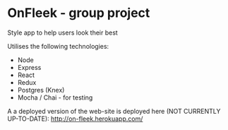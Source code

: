 # OnFleek - group project
Style app to help users look their best 

Utilises the following technologies:
- Node
- Express
- React
- Redux
- Postgres (Knex)
- Mocha / Chai - for testing

A a deployed version of the web-site is deployed here (NOT CURRENTLY UP-TO-DATE):
http://on-fleek.herokuapp.com/

